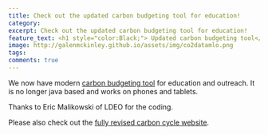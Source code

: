 ```yaml
---
title: Check out the updated carbon budgeting tool for education!
category: 
excerpt: Check out the updated carbon budgeting tool for education!
feature_text: <h1 style="color:Black;"> Updated carbon budgeting tool</h1>
image: http://galenmckinley.github.io/assets/img/co2datamlo.png
tags: 
comments: true
---
```


We now have modern [carbon budgeting tool](https://galenmckinley.github.io/CarbonCycle/applet/) for education and outreach. It is no longer java based and works on phones and tablets. 

Thanks to Eric Malikowski of LDEO for the coding.

Please also check out the [fully revised carbon cycle website](https://galenmckinley.github.io/CarbonCycle/).